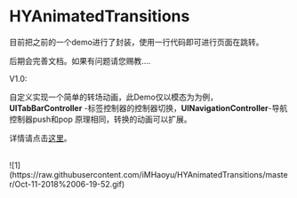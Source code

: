 # HYAnimatedTransitions

目前把之前的一个demo进行了封装，使用一行代码即可进行页面在跳转。

后期会完善文档。如果有问题请您赐教....

V1.0:

自定义实现一个简单的转场动画，此Demo仅以模态为为例，**UITabBarController** -标签控制器的控制器切换，**UINavigationController**-导航控制器push和pop 原理相同，转换的动画可以扩展。

详情请点击[这里](https://xuhaoyucn.com/2018/10/10/%E8%87%AA%E5%AE%9A%E4%B9%89%E8%BD%AC%E5%9C%BA%E5%8A%A8%E7%94%BB/)。


</br>
![1](https://raw.githubusercontent.com/iMHaoyu/HYAnimatedTransitions/master/Oct-11-2018%2006-19-52.gif)
